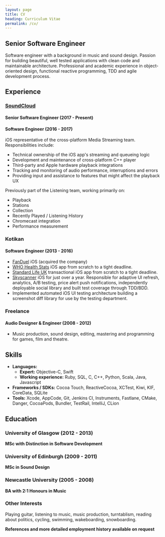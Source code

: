 ```yaml
---
layout: page
title: CV
heading: Curriculum Vitae
permalink: /cv/
---
```


## Senior Software Engineer

Software engineer with a background in music and sound design. Passion for building beautiful, well tested applications with clean code and maintainable architecture. Professional and academic experience in object-oriented design, functional reactive programming, TDD and agile development process.

## Experience

### [SoundCloud](https://itunes.apple.com/us/app/soundcloud-music-audio/id336353151?mt=8) 
#### Senior Software Engineer (2017 - Present)
#### Software Engineer (2016 - 2017)
iOS representative of the cross-platform Media Streaming team. Responsibilities include:
- Technical ownership of the iOS app's streaming and queueing logic
- Development and maintenance of cross-platform C++ player
- Third-party and Apple hardware playback integrations
- Tracking and monitoring of audio performance, interruptions and errors
- Providing input and assistance to features that might affect the playback UX

Previously part of the Listening team, working primarily on:
- Playback
- Stations
- Collection
- Recently Played / Listening History
- Chromecast integration
- Performance measurement

### Kotikan 
#### Software Engineer (2013 - 2016)
- [FanDuel](https://itunes.apple.com/us/app/fanduel-daily-fantasy-sports/id599664106?mt=8) iOS (acquired the company)
- [WHO Health Stats](https://apps.apple.com/us/app/who-european-health-statistics/id1033850889) iOS app from scratch to a tight deadline.
- [Standard Life UK](https://apps.apple.com/gb/app/standard-life/id485692917) transactional iOS app from scratch to a tight deadline.
- [Skyscanner](https://itunes.apple.com/gb/app/skyscanner-flights-search/id415458524?mt=8) iOS for just over a year. Responsible for adaptive UI refresh, analytics, A/B
    testing, price alert push notifications, independently deployable social library and built test coverage through TDD/BDD.
- Implemented automated iOS UI testing architecture building a screenshot diff library for use by the testing department.

### Freelance 
#### Audio Designer & Engineer (2008 - 2012)
- Music production, sound design, editing, mastering and programming for games, film and theatre.

## Skills
- **Languages:**
  - **Expert:** Objective-C, Swift 
  - **Working experience:** Ruby, SQL, C, C++, Python, Scala, Java, Javascript
- **Frameworks / SDKs:** Cocoa Touch, ReactiveCocoa, XCTest, Kiwi, KIF, CoreData, SQLite
- **Tools:** Xcode, AppCode, Git, Jenkins CI, Instruments, Fastlane, CMake, Danger, CocoaPods, Bundler, TestRail, IntelliJ, CLion

## Education

### University of Glasgow (2012 - 2013)
**MSc with Distinction in Software Development**

### University of Edinburgh (2009 - 2011)
**MSc in Sound Design**

### Newcastle University (2005 - 2008)
**BA with 2:1 Honours in Music**

### Other Interests
Playing guitar, listening to music, music production, turntablism, reading about politics, cycling, swimming,
wakeboarding, snowboarding.

**References and more detailed employment history available on request**
